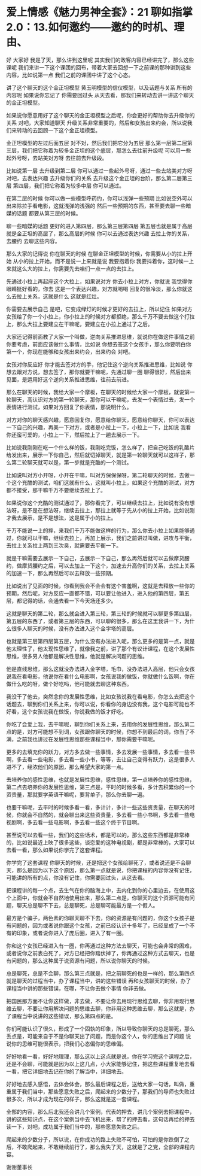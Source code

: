 # 爱上情感《魅力男神全套》：21 聊如指掌2.0：13.如何邀约——邀约的时机、理由、

好 大家好 我是了天，那么讲到这里呢 其实我们的政客内容已经讲完了，那么这些课呢 我们来讲一下这个课团的回布，带着大家去回想一下之前课的那种讲到这些内容，比如说第一点 我们之前的课团中讲了这个心态。

讲了这个聊天的这个金正坦模型 黄玉明模型的信仪模型，以及话题与关系 所有的内容呢 如果说你忘记了 你需要回过头 从天去看，那我们来转动去讲一讲这个聊天的金正坦模型。

如果说你愿意用好了这个聊天的金正坦模型之后呢，你会更好的帮助你去升级你的关系 对吧，大家知道聊天 升级关系非常重要的，然后和女孩出来约会，所以说我们来转动的去回顾一下这个金正坦模型。

金正坦模型的左过后面五层 对不对，然后我们把它分为五层 那么第一层第二层第三层，我们把它称着为较多金正坦的这个底层，那怎么去往前升级呢 可以用一些起外号呀，去站美对方呀 去往前去升级段。

比如说第一层 去升级到第二层 你可以通过一些起外号呀，通过一些去站美对方呀 对吧，去表达兴趣 去升级你们的关系 去升级这个金正坦的台阶，那么第二层第三层 第四层，我们把它称着为较多中层 你可以通过。

在第二层的时候 你可以做一些模型呼药约，你可以浅弹一些预期 比如说空外可以出来除拉手看电影，这就浅弹的浅强的 然后一些预期的东西，甚至要去聊一些暗媒的话题 都要从第三层的时候。

聊一些暗媒的话题 更好的进入第四层，那么第三层第四层 第五层也就是属于高层 就是金正坦的高层了，那么高层的时候 你可以去通过表达兴趣 去拉上你的关系，去腰约 去聊这些内容。

那么大家的记得说 你在聊天的时候 在聊金正坦模型的时候，你需要从小的拉上开始 从小的拉上开始，而不是说一上来就是说 我要抱着你 我要抖着你，这时候一上来就这么大的拉上，你需要先去咱们一点一点的去拉上。

先通过小拉上再起座这个大拉上，如果说对方 你去小拉上对方，你就说 我觉得你眼睛挺好看的，你去 这是一个表达兴趣，对方就喝喝 回复的很冷淡，那么你就这么去拉上关系，这就是什么 这就是红灶。

你需要去展示自己 是吧，它变成绿灯的时候才更好的去拉上，所以记住 如果对方女孩给了你一个小拉上，你小拉上的时候对方都拒绝，那么千万不要去做这个打拉上，那么大拉上要建立在干嘛呢，要建立在小拉上通过了之后。

大家还记得前面教了大家一个叫做，逆向关系推进思维，就说你在做这件事情之前你要考虑，前面应该做什么事情，比如说 你想去签这个女孩手，那么你要明白你第一个，你现在能够和女孩出来约会，出来约会 对吧。

女孩对你反应好 你才能去签对方的手，他记住这个逆向关系推进思维，比如说 你想去跟对方说，想去签了，那你就要干嘛呢，先通过聊一圈 聊得很好，然后出来见面，是运用好这个逆向关系推进思维，往前去前进。

那么在聊天的时候，我给大家一个摩板，在聊天的时候给大家一个摩板，就说第一轮聊天，高认识对方的第一轮聊天，那你可以干嘛呢，去发一个表情过去，发一个表情进行测试，如果对方回复了你表情，那说明什么。

对方对你的聊天感兴趣，愿意回复你，愿意给你聊天，愿意给你聊天，你可以表达一下自己的兴趣，再美一下对方，或者是小拉上一下，小拉上一下，比如说 我看你还蛮可爱的，小拉上一下，然后拉上了一趟去展示一下。

比如说我刚刚在吃一个什么样的饭，我刚吃完饭，怎么样了，把自己吃饭的乳酪片给发出来，展示一下你自己，然后就切掉聊天，就是第一轮聊天就可以这样子，那么第二轮聊天就可以是，第一步就是充酷的一个测试。

比如说叫对方小开呀，小开在干嘛，叫对方保保保呀，第二轮聊天的时候，去做一个这个充酷的测试，咱们这就有什么，这就叫小拉上，如果这个充酷的测试，对方都不接受，那干嘛千万不要继续去拉上了。

如果说你这个充酷的测试通过了，那你看完了，可以继续去拉上，比如说有没有想法呀，是不是在想法呀，继续去拉上，那拉上就等于先从小的拉上开始，比如说刚才我去展示，是不是想法，这是属于小的拉上。

千万不能说一上的摔，来我们千万不能做这样的行为，那么你去小拉上如果能够通过，你就可以干嘛，继续去拉上，再加上展示，我们之前讲过叫做，进攻与平衡，去拉上关系拉上两到三次臭，就需要去平衡一下。

就是干嘛需要去展示一下自己，去展示一下自己，那么再然后就可以去做摩货腰约，做摩货腰约之后，可以去加上一下这个，加速去升高你们的关系，去拉上关系的加速一下，那么再然后可以去释放一些预期。

比如说出了见面的时候，你看到我会不会会有这个害羞啊，这就是去释放一些你的预期，然后呢，对方反应一直都不错，可以要让他进入，进入他的第四层，第五层，都记得的话，会通去看一下今天场还多少。

这就是聊天的第二轮，那么就会进入第三轮，第三轮的时候就可以聊更多第四层，第五层的东西了，或者第三层的东西，可以聊的很多，那么在这里我讲一下，为什么很多人聊天的时候，没有办法进入这个金字塔的高层。

也就是第三层第四层第五层，为什么没有办法进入呢，那么更多的是第一点，就是他太理性了，他太现性思维了，就像我之前，讲了那个有议计课程，在这个发展性思维，很多男人他都是解决性思维，他就是解决问题的思维。

他是直线思维，那么这就没办法进入金字塔，毛巾，没办法进入高层，他只会女孩说我在看电影，他说你在看什么电影啊，女孩说我的做饭，你就做什么饭啊，你在做什么吃的呀，做个好吃吗，他可能就去聊这种东西。

我没干了他去，突然念你的发展性思维，比如女孩说我在看电影，你怎么去把这个话题去，聊到你们关系上来，你可以说，你看你的身边没有我，这个电影可能也不好看，这个女孩说我在做饭，你说我做的饭才好吃。

你吃了会爱上我，去干嘛呢，聊到你们关系上来，去用你的发展性思维，那么第二点的是，对方可能想不到词，女孩跟你聊天的时候，你想不到最后的词，你当了不满，之前我也讲过在发展性思维那些课程当中，那你需要干嘛呢。

更多的去填充你的跃力，对方多去做一些事情，多去发展一些事情，多去看一些书啊，多去看一些电影，多去看一些小书，等等，去让自己变得有跃力，这是很多人进不了，经浓他们的原因，那么希望大家的第一点。

去培养你的感性思维，也就是发展性思维，感性思维，第一点培养你的感性思维，第二点去培养你的发展性思维，第三点是，平时的时候多看，多计去积累你的一个资贵量，那就要学英语干嘛呢，要背单子，那么你去聊一遍。

也要干嘛呢，去平时的时候多看一看，多计计，多计一些这些资贵量，在聊天的时候，你就会不自然的，就会聊出来这些资贵量，多去看一些小书啊，多去看一些电视剧啊，多去看一些电影啊，多去看一些这个终于节目啊。

甚至说可以去看一些，我们的这些话术，都是可以的，那么这些东西都是非常棒的，比如说最近上映了很多这些，谈恋爱的这种电视剧，都是非常棒的，大家可以去看一看，那么如果说你学完了这套课程。

你学完了这套课程 你聊天的时候，还是把这个女孩给聊死了，或者说还是不会聊天，那么是因为以下这个原因，那么第一点就是说，你把课程的内容你没有记住，可能讲的所有的点，你没有记住，你需要回过头，从这去看。

把课程讲的每一个点，去生气在你的脑海上中，去内化到你的心里边去，在使用这个上面中，你就会不自然地使用出来，那么第二点是，你聊天的这个资源可能有问题，聊天总是聊不下去，总是聊死，总是聊可能最方是一个假人。

最方是个骗子，两色素的你聊天聊不下去，你的资源是有问题的，你这个女孩子是有问题的，因为或者说你跟这个女孩，之前已经认识十多年了，已经显成了一个不有的印象，或者说你进入了庞后圈，进入了有一圈。

你和这个女孩已经进入有一圈，你再通过这种方法去聊天，可能也会非常的困难，或者说你之前表白死了，对方已经把你踏伏掉了，你再通过这种方式去聊天，也是有问题的，那么这种属于说资源有问题，所以说你聊天的时候。

总是聊死，总是不会聊，那么第三点就是，把之前聊死的也是一样的，那么第四点就是聊天的过程当中，办了课程当中，讲的这些错误 再和女孩聊天的时候，办了课程当中讲的那些错误，在哪，不让你去做个事情 你非去做。

把国民那方面不让你这样做，非去做，不要让你去用现行思维去聊，你非用现行思维去聊，不要让你用解决问题的思维去聊，你非用这种思维去聊，那么这就是，办了课程当中说讲的这些错误，那么第四点的是。

你们可能认识了很久，形成了一个固執的印象，所以导致你聊天的总是聊死，那么丢点是，可能来自于不是你聊天出了问题，而是你这个人，你的思维出了问题 说说你的思维可能很表示，把我们心态偏你的思维偏。

好好地看一看，好好地理理，那么这以上这点就是说，你在学习完这个课程之后，还是不会聊，可能就是因为以上这几点，小大家能够记住，把这些课程重复地去看一看，把它详细地去记在你的了解当中，详细地去。

好好地去感入感悟，去体会体会，那么最后课程之后，送给大家一句话，叫做，重重属于我们当中，那些愿意失败之后，爬起来的少数分子，那我们的导师也失败过很多次，所以才成为现在的样子，那么这就是这一套课程。

全部的内容，那么后北我还会讲几个案例，代表的押去，讲几个案例去把课程中，讲的这些知识点，在这个案例当中去飞机出来，帮了的押去看，这句话再给的押去读一下，对吧，成功属于我们当中的，那些愿意失败之后。

爬起来的少数分子，所以说，在你成功的路上失败不可怕，可怕的是你跌倒了之后，不敢爬起来，不敢继续前行了，那么我失了天，这就是了之党，全部的课程内容。

谢谢董事长